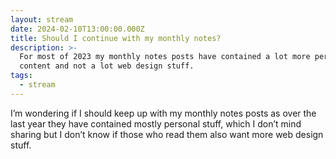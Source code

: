 ```yaml
---
layout: stream
date: 2024-02-10T13:00:00.000Z
title: Should I continue with my monthly notes?
description: >-
  For most of 2023 my monthly notes posts have contained a lot more personal
  content and not a lot web design stuff.
tags:
  - stream
---
```


I’m wondering if I should keep up with my monthly notes posts as over the last year they have contained mostly personal stuff, which I don’t mind sharing but I don’t know if those who read them also want more web design stuff.
